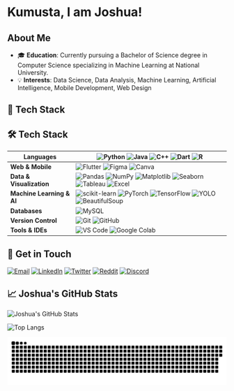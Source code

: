 # Kumusta, I am Joshua!

## About Me

- 🎓 **Education**: Currently pursuing a Bachelor of Science degree in Computer Science specializing in Machine Learning at National University.
- 💡 **Interests**: Data Science, Data Analysis, Machine Learning, Artificial Intelligence, Mobile Development, Web Design

## 🚀 Tech Stack

## 🛠 Tech Stack

| **Languages** | ![Python](https://img.shields.io/badge/-Python-3776AB?style=for-the-badge&logo=python&logoColor=white) ![Java](https://img.shields.io/badge/-Java-FF4B00?style=for-the-badge&logo=java&logoColor=white) ![C++](https://img.shields.io/badge/C++-004482?style=for-the-badge&logo=c%2B%2B&logoColor=white) ![Dart](https://img.shields.io/badge/Dart-00A8E1?style=for-the-badge&logo=Dart&logoColor=white) ![R](https://img.shields.io/badge/-R-276DC3?style=for-the-badge&logo=r&logoColor=white) |
| --- | --- |
| **Web & Mobile** | ![Flutter](https://img.shields.io/badge/Flutter-0288D1?style=for-the-badge&logo=Flutter&logoColor=white) ![Figma](https://img.shields.io/badge/-Figma-8E44AD?style=for-the-badge&logo=Figma&logoColor=white) ![Canva](https://img.shields.io/badge/-Canva-00BFAE?style=for-the-badge&logo=Canva&logoColor=white) |
| **Data & Visualization** | ![Pandas](https://img.shields.io/badge/Pandas-130654?style=for-the-badge&logo=pandas&logoColor=white) ![NumPy](https://img.shields.io/badge/NumPy-4D77CF?style=for-the-badge&logo=numpy&logoColor=white) ![Matplotlib](https://img.shields.io/badge/Matplotlib-FFD43B?style=for-the-badge&logo=matplotlib&logoColor=black) ![Seaborn](https://img.shields.io/badge/Seaborn-9C27B0?style=for-the-badge&logo=python&logoColor=white) ![Tableau](https://img.shields.io/badge/-Tableau-DAA520?style=for-the-badge&logo=tableau&logoColor=white) ![Excel](https://img.shields.io/badge/-Excel-217346?style=for-the-badge&logo=microsoft-excel&logoColor=white) |
| **Machine Learning & AI** | ![scikit-learn](https://img.shields.io/badge/scikit--learn-F7931E?style=for-the-badge&logo=scikit-learn&logoColor=white) ![PyTorch](https://img.shields.io/badge/PyTorch-EA4C2D?style=for-the-badge&logo=PyTorch&logoColor=white) ![TensorFlow](https://img.shields.io/badge/TensorFlow-FF6F00?style=for-the-badge&logo=TensorFlow&logoColor=white) ![YOLO](https://img.shields.io/badge/YOLO-00FF7F?style=for-the-badge&logo=opencv&logoColor=white) ![BeautifulSoup](https://img.shields.io/badge/BeautifulSoup-5A5A5A?style=for-the-badge&logo=python&logoColor=white) |
| **Databases** | ![MySQL](https://img.shields.io/badge/-MySQL-00758F?style=for-the-badge&logo=mysql&logoColor=white) |
| **Version Control** | ![Git](https://img.shields.io/badge/Git-F1502F?style=for-the-badge&logo=Git&logoColor=white) ![GitHub](https://img.shields.io/badge/GitHub-181717?style=for-the-badge&logo=GitHub&logoColor=white) |
| **Tools & IDEs** | ![VS Code](https://img.shields.io/badge/VS%20Code-007ACC?style=for-the-badge&logo=Visual%20Studio%20Code&logoColor=white) ![Google Colab](https://img.shields.io/badge/Colab-FFCB2B.svg?style=for-the-badge&logo=googlecolab&logoColor=black) |




## 📩 Get in Touch

[![Email](https://img.shields.io/badge/Email-madlangbayanjoshua.work@gmail.com-red?style=flat-square&logo=gmail)](mailto:madlangbayanjoshua.work@gmail.com)
[![LinkedIn](https://img.shields.io/badge/LinkedIn-joshuamanuel14-blue?style=flat-square&logo=linkedin)](https://linkedin.com/in/joshuamanuel14)
[![Twitter](https://img.shields.io/badge/Twitter-__joshuamanuelm-1DA1F2?style=flat-square&logo=twitter)](https://x.com/_joshuamanuelm)
[![Reddit](https://img.shields.io/badge/Reddit-Ok_Bridge_6669-FF4500?style=flat-square&logo=reddit)](https://www.reddit.com/user/Ok_Bridge_6669/)
[![Discord](https://img.shields.io/badge/Discord-owaaa14-5865F2?style=flat-square&logo=discord)](https://discord.com/users/YourUserID)


## 📈 Joshua's GitHub Stats

![Joshua's GitHub Stats](https://github-readme-stats.vercel.app/api?username=madlangbayanjp&show_icons=true&theme=github_dark)

![Top Langs](https://github-readme-stats.vercel.app/api/top-langs/?username=madlangbayanjp&layout=compact&theme=github_dark)

![snake gif](https://raw.githubusercontent.com/madlangbayanjp/madlangbayanjp/main/dist/snake.svg)


